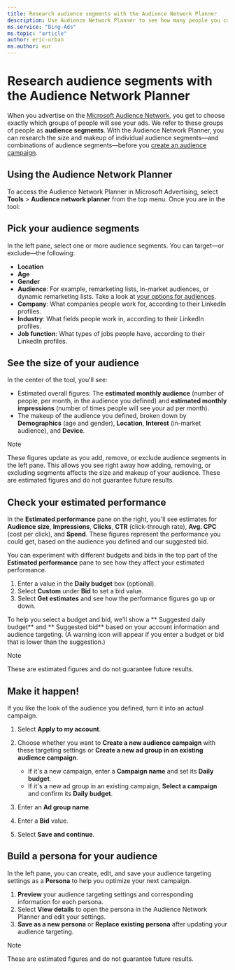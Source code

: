 ```yaml
---
title: Research audience segments with the Audience Network Planner
description: Use Audience Network Planner to see how many people you can reach on the Microsoft Audience Network.
ms.service: "Bing-Ads"
ms.topic: "article"
author: eric-urban
ms.author: eur
---
```


# Research audience segments with the Audience Network Planner

When you advertise on the [Microsoft Audience Network](./hlp_BA_CONC_AboutMSAN.md), you get to choose exactly which groups of people will see your ads. We refer to these groups of people as **audience segments**. With the Audience Network Planner, you can research the size and makeup of individual audience segments—and combinations of audience segments—before you [create an audience campaign](./hlp_BA_PROC_CreateAudienceCampaign.md).

## Using the Audience Network Planner

To access the Audience Network Planner in Microsoft Advertising, select **Tools** > **Audience network planner** from the top menu. Once you are in the tool:

## Pick your audience segments
In the left pane, select one or more audience segments. You can target—or exclude—the following:
- **Location**
- **Age**
- **Gender**
- **Audience**: For example, remarketing lists, in-market audiences, or dynamic remarketing lists. Take a look at [your options for audiences](./hlp_BA_CONC_Audiences_Options.md).
- **Company**: What companies people work for, according to their LinkedIn profiles.
- **Industry**: What fields people work in, according to their LinkedIn profiles.
- **Job function**: What types of jobs people have, according to their LinkedIn profiles.

## See the size of your audience
In the center of the tool, you'll see:
- Estimated overall figures: The **estimated monthly audience** (number of people, per month, in the audience you defined) and **estimated monthly impressions** (number of times people will see your ad per month).
- The makeup of the audience you defined, broken down by **Demographics** (age and gender), **Location**, **Interest** (in-market audience), and **Device**.

> [!NOTE]
> These figures update as you add, remove, or exclude audience segments in the left pane. This allows you see right away how adding, removing, or excluding segments affects the size and makeup of your audience.
> These are estimated figures and do not guarantee future results.

## Check your estimated performance
In the **Estimated performance** pane on the right, you'll see estimates for **Audience size**, **Impressions**, **Clicks**, **CTR** (click-through rate), **Avg. CPC** (cost per click), and **Spend**. These figures represent the performance you could get, based on the audience you defined and our suggested bid.

You can experiment with different budgets and bids in the top part of the **Estimated performance** pane to see how they affect your estimated performance.
1. Enter a value in the **Daily budget** box (optional).
1. Select **Custom** under **Bid** to set a bid value.
1. Select **Get estimates** and see how the performance figures go up or down.

To help you select a budget and bid, we’ll show a ** Suggested daily budget** and ** Suggested bid** based on your account information and audience targeting. (A warning icon will appear if you enter a budget or bid that is lower than the suggestion.)

> [!NOTE]
> These are estimated figures and do not guarantee future results.

## Make it happen!
If you like the look of the audience you defined, turn it into an actual campaign.
1. Select **Apply to my account**.
1. Choose whether you want to **Create a new audience campaign** with these targeting settings or **Create a new ad group in an existing audience campaign**.
   - If it's a new campaign, enter a **Campaign name** and set its **Daily budget**.
   - If it's a new ad group in an existing campaign, **Select a campaign** and confirm its **Daily budget**.

1. Enter an **Ad group name**.
1. Enter a **Bid** value.
1. Select **Save and continue**.

## Build a persona for your audience
In the left pane, you can create, edit, and save your audience targeting settings as a **Persona** to help you optimize your next campaign.
1. **Preview** your audience targeting settings and corresponding information for each persona.
1. Select **View details** to open the persona in the Audience Network Planner and edit your settings.
1. **Save as a new persona** or **Replace existing persona** after updating your audience targeting.

> [!NOTE]
> These are estimated figures and do not guarantee future results.



